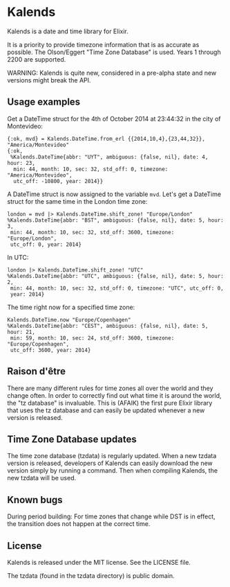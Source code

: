 Kalends
=======

Kalends is a date and time library for Elixir.

It is a priority to provide timezone information that is as accurate as
possible. The Olson/Eggert "Time Zone Database" is used. Years 1 through 2200
are supported.

WARNING: Kalends is quite new, considered in a pre-alpha state and new
versions might break the API.

## Usage examples

Get a DateTime struct for the 4th of October 2014 at 23:44:32 in the city of
Montevideo:

    {:ok, mvd} = Kalends.DateTime.from_erl {{2014,10,4},{23,44,32}}, "America/Montevideo"
    {:ok,
     %Kalends.DateTime{abbr: "UYT", ambiguous: {false, nil}, date: 4, hour: 23,
      min: 44, month: 10, sec: 32, std_off: 0, timezone: "America/Montevideo",
      utc_off: -10800, year: 2014}}

A DateTime struct is now assigned to the variable `mvd`. Let's get a DateTime
struct for the same time in the London time zone:

    london = mvd |> Kalends.DateTime.shift_zone! "Europe/London"
    %Kalends.DateTime{abbr: "BST", ambiguous: {false, nil}, date: 5, hour: 3,
     min: 44, month: 10, sec: 32, std_off: 3600, timezone: "Europe/London",
     utc_off: 0, year: 2014}

In UTC:

    london |> Kalends.DateTime.shift_zone! "UTC"
    %Kalends.DateTime{abbr: "UTC", ambiguous: {false, nil}, date: 5, hour: 2,
     min: 44, month: 10, sec: 32, std_off: 0, timezone: "UTC", utc_off: 0,
     year: 2014}

The time right now for a specified time zone:

    Kalends.DateTime.now "Europe/Copenhagen"
    %Kalends.DateTime{abbr: "CEST", ambiguous: {false, nil}, date: 5, hour: 21,
     min: 59, month: 10, sec: 24, std_off: 3600, timezone: "Europe/Copenhagen",
     utc_off: 3600, year: 2014}

## Raison d'être

There are many different rules for time zones all over the world and they change
often. In order to correctly find out what time it is around the world, the
"tz database" is invaluable. This is (AFAIK) the first pure Elixir library that
uses the tz database and can easily be updated whenever a new version is
released.

## Time Zone Database updates

The time zone database (tzdata) is regularly updated. When a new tzdata
version is released, developers of Kalends can easily download the new version
simply by running a command. Then when compiling Kalends, the new tzdata will be
used.

## Known bugs

During period building: For time zones that change while DST is in effect, the
transition does not happen at the correct time.

## License

Kalends is released under the MIT license. See the LICENSE file.

The tzdata (found in the tzdata directory) is public domain.
